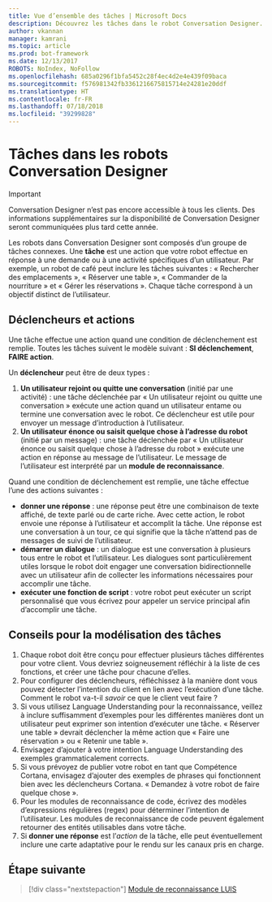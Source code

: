 ```yaml
---
title: Vue d’ensemble des tâches | Microsoft Docs
description: Découvrez les tâches dans le robot Conversation Designer.
author: vkannan
manager: kamrani
ms.topic: article
ms.prod: bot-framework
ms.date: 12/13/2017
ROBOTS: NoIndex, NoFollow
ms.openlocfilehash: 685a0296f1bfa5452c28f4ec4d2e4e439f09baca
ms.sourcegitcommit: f576981342fb3361216675815714e24281e20ddf
ms.translationtype: HT
ms.contentlocale: fr-FR
ms.lasthandoff: 07/18/2018
ms.locfileid: "39299828"
---
```

# <a name="tasks-in-conversation-designer-bots"></a>Tâches dans les robots Conversation Designer
> [!IMPORTANT]
> Conversation Designer n’est pas encore accessible à tous les clients. Des informations supplémentaires sur la disponibilité de Conversation Designer seront communiquées plus tard cette année.

Les robots dans Conversation Designer sont composés d’un groupe de tâches connexes. Une **tâche** est une action que votre robot effectue en réponse à une demande ou à une activité spécifiques d’un utilisateur. Par exemple, un robot de café peut inclure les tâches suivantes : « Rechercher des emplacements », « Réserver une table », « Commander de la nourriture » et « Gérer les réservations ». Chaque tâche correspond à un objectif distinct de l’utilisateur. 

## <a name="triggers-and-actions"></a>Déclencheurs et actions
Une tâche effectue une action quand une condition de déclenchement est remplie. Toutes les tâches suivent le modèle suivant : **SI déclenchement**, **FAIRE action**.

Un **déclencheur** peut être de deux types :
1. **Un utilisateur rejoint ou quitte une conversation** (initié par une activité) : une tâche déclenchée par « Un utilisateur rejoint ou quitte une conversation » exécute une action quand un utilisateur entame ou termine une conversation avec le robot. Ce déclencheur est utile pour envoyer un message d’introduction à l’utilisateur. 
2. **Un utilisateur énonce ou saisit quelque chose à l’adresse du robot** (initié par un message) : une tâche déclenchée par « Un utilisateur énonce ou saisit quelque chose à l’adresse du robot » exécute une action en réponse au message de l’utilisateur. Le message de l’utilisateur est interprété par un **module de reconnaissance**.

Quand une condition de déclenchement est remplie, une tâche effectue l’une des actions suivantes :
- **donner une réponse** : une réponse peut être une combinaison de texte affiché, de texte parlé ou de carte riche. Avec cette action, le robot envoie une réponse à l’utilisateur et accomplit la tâche. Une réponse est une conversation à un tour, ce qui signifie que la tâche n’attend pas de messages de suivi de l’utilisateur.
- **démarrer un dialogue** : un dialogue est une conversation à plusieurs tous entre le robot et l’utilisateur. Les dialogues sont particulièrement utiles lorsque le robot doit engager une conversation bidirectionnelle avec un utilisateur afin de collecter les informations nécessaires pour accomplir une tâche.
- **exécuter une fonction de script** : votre robot peut exécuter un script personnalisé que vous écrivez pour appeler un service principal afin d’accomplir une tâche.

## <a name="tips-for-modeling-tasks"></a>Conseils pour la modélisation des tâches

1. Chaque robot doit être conçu pour effectuer plusieurs tâches différentes pour votre client. Vous devriez soigneusement réfléchir à la liste de ces fonctions, et créer une tâche pour chacune d’elles.
2. Pour configurer des déclencheurs, réfléchissez à la manière dont vous pouvez détecter l’intention du client en lien avec l’exécution d’une tâche. Comment le robot va-t-il *savoir* ce que le client veut faire ?
3. Si vous utilisez Language Understanding pour la reconnaissance, veillez à inclure suffisamment d’exemples pour les différentes manières dont un utilisateur peut exprimer son intention d’exécuter une tâche. « Réserver une table » devrait déclencher la même action que « Faire une réservation » ou « Retenir une table ».
4. Envisagez d’ajouter à votre intention Language Understanding des exemples grammaticalement corrects.
5. Si vous prévoyez de publier votre robot en tant que Compétence Cortana, envisagez d’ajouter des exemples de phrases qui fonctionnent bien avec les déclencheurs Cortana. « Demandez à votre robot de faire quelque chose ». 
6. Pour les modules de reconnaissance de code, écrivez des modèles d’expressions régulières (regex) pour déterminer l’intention de l’utilisateur. Les modules de reconnaissance de code peuvent également retourner des entités utilisables dans votre tâche.
7. Si **donner une réponse** est l’*action* de la tâche, elle peut éventuellement inclure une carte adaptative pour le rendu sur les canaux pris en charge.

## <a name="next-step"></a>Étape suivante
> [!div class="nextstepaction"]
> [Module de reconnaissance LUIS](conversation-designer-luis.md)
